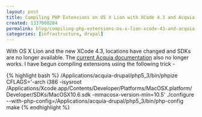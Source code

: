 ```yaml
---
layout: post
title: Compiling PHP Extensions on OS X Lion with XCode 4.3 and Acquia Dev Desktop
created: 1337008284
permalink: blog/compiling-php-extensions-os-x-lion-xcode-43-and-acquia-dev-desktop
categories: [infrastructure, drupal]
---
```

With OS X Lion and the new XCode 4.3, locations have changed and SDKs are no longer available. The [current Acquia documentation](https://docs.acquia.com/dev-desktop/php/extensions) also no longer works. I have begun compiling extensions using the following trick -

{% highlight bash %}
/Applications/acquia-drupal/php5_3/bin/phpize
CFLAGS='-arch i386 -isysroot /Applications/Xcode.app/Contents/Developer/Platforms/MacOSX.platform/Developer/SDKs/MacOSX10.6.sdk -mmacosx-version-min=10.5' ./configure --with-php-config=/Applications/acquia-drupal/php5_3/bin/php-config
make
{% endhighlight %}
